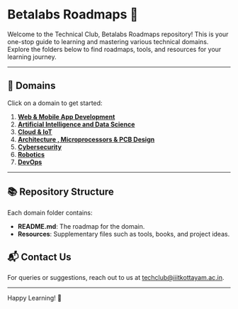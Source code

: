 

# Betalabs Roadmaps 🚀

Welcome to the Technical Club, Betalabs Roadmaps repository! This is your one-stop guide to learning and mastering various technical domains. Explore the folders below to find roadmaps, tools, and resources for your learning journey.

---

## 🌟 Domains

Click on a domain to get started:

1. **[Web & Mobile App Development](./Web-Mobile-Development/README.md)**
2. **[Artificial Intelligence and Data Science](./AI-DS/README.md)**
3. **[Cloud & IoT](./Cloud-IoT/README.md)**
4. **[Architecture , Microprocessors & PCB Design](./AMPs/README.md)**
5. **[Cybersecurity](./Cybersecurity/README.md)**
6. **[Robotics](./Robotics/README.md)**
7. **[DevOps](./DevOps)**

---

## 📚 Repository Structure

Each domain folder contains:
- **README.md**: The roadmap for the domain.
- **Resources**: Supplementary files such as tools, books, and project ideas.

## 📬 Contact Us

For queries or suggestions, reach out to us at [techclub@iiitkottayam.ac.in](mailto:techclub@iiitkottayam.ac.in).

---

Happy Learning! 🚀

